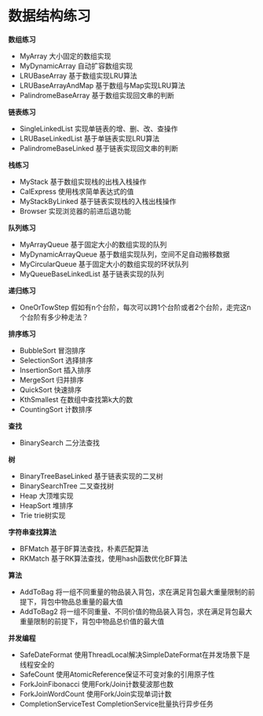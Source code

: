 # 数据结构练习

**数组练习**
- MyArray 大小固定的数组实现
- MyDynamicArray 自动扩容数组实现
- LRUBaseArray 基于数组实现LRU算法
- LRUBaseArrayAndMap 基于数组与Map实现LRU算法
- PalindromeBaseArray 基于数组实现回文串的判断

**链表练习**
- SingleLinkedList 实现单链表的增、删、改、查操作
- LRUBaseLinkedList 基于单链表实现LRU算法
- PalindromeBaseLinked 基于链表实现回文串的判断

**栈练习**
- MyStack 基于数组实现栈的出栈入栈操作
- CalExpress 使用栈求简单表达式的值
- MyStackByLinked 基于链表实现栈的入栈出栈操作
- Browser 实现浏览器的前进后退功能

**队列练习**
- MyArrayQueue 基于固定大小的数组实现的队列
- MyDynamicArrayQueue 基于数组实现队列，空间不足自动搬移数据
- MyCircularQueue 基于固定大小的数组实现的环状队列
- MyQueueBaseLinkedList 基于链表实现的队列

**递归练习**
- OneOrTowStep 假如有n个台阶，每次可以跨1个台阶或者2个台阶，走完这n个台阶有多少种走法？

**排序练习**
- BubbleSort 冒泡排序
- SelectionSort 选择排序
- InsertionSort 插入排序
- MergeSort 归并排序
- QuickSort 快速排序
- KthSmallest 在数组中查找第k大的数
- CountingSort 计数排序

**查找**
- BinarySearch 二分法查找

**树**
- BinaryTreeBaseLinked 基于链表实现的二叉树
- BinarySearchTree 二叉查找树
- Heap 大顶堆实现
- HeapSort 堆排序
- Trie trie树实现

**字符串查找算法**
- BFMatch 基于BF算法查找，朴素匹配算法
- RKMatch 基于RK算法查找，使用hash函数优化BF算法

**算法**
- AddToBag 将一组不同重量的物品装入背包，求在满足背包最大重量限制的前提下，背包中物品总重量的最大值
- AddToBag2 将一组不同重量、不同价值的物品装入背包，求在满足背包最大重量限制的前提下，背包中物品总价值的最大值

**并发编程**
- SafeDateFormat 使用ThreadLocal解决SimpleDateFormat在并发场景下是线程安全的
- SafeCount 使用AtomicReference保证不可变对象的引用原子性
- ForkJoinFibonacci 使用Fork/Join计数斐波那也数
- ForkJoinWordCount 使用Fork/Join实现单词计数
- CompletionServiceTest CompletionService批量执行异步任务